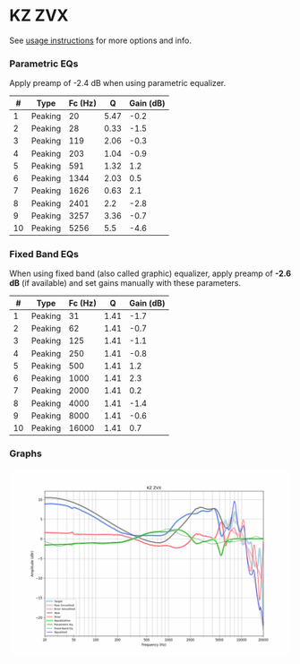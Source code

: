 # KZ ZVX
See [usage instructions](https://github.com/jaakkopasanen/AutoEq#usage) for more options and info.

### Parametric EQs
Apply preamp of -2.4 dB when using parametric equalizer.

|   # | Type    |   Fc (Hz) |    Q |   Gain (dB) |
|-----|---------|-----------|------|-------------|
|   1 | Peaking |        20 | 5.47 |        -0.2 |
|   2 | Peaking |        28 | 0.33 |        -1.5 |
|   3 | Peaking |       119 | 2.06 |        -0.3 |
|   4 | Peaking |       203 | 1.04 |        -0.9 |
|   5 | Peaking |       591 | 1.32 |         1.2 |
|   6 | Peaking |      1344 | 2.03 |         0.5 |
|   7 | Peaking |      1626 | 0.63 |         2.1 |
|   8 | Peaking |      2401 | 2.2  |        -2.8 |
|   9 | Peaking |      3257 | 3.36 |        -0.7 |
|  10 | Peaking |      5256 | 5.5  |        -4.6 |

### Fixed Band EQs
When using fixed band (also called graphic) equalizer, apply preamp of **-2.6 dB** (if available) and set gains manually with these parameters.

|   # | Type    |   Fc (Hz) |    Q |   Gain (dB) |
|-----|---------|-----------|------|-------------|
|   1 | Peaking |        31 | 1.41 |        -1.7 |
|   2 | Peaking |        62 | 1.41 |        -0.7 |
|   3 | Peaking |       125 | 1.41 |        -1.1 |
|   4 | Peaking |       250 | 1.41 |        -0.8 |
|   5 | Peaking |       500 | 1.41 |         1.2 |
|   6 | Peaking |      1000 | 1.41 |         2.3 |
|   7 | Peaking |      2000 | 1.41 |         0.2 |
|   8 | Peaking |      4000 | 1.41 |        -1.4 |
|   9 | Peaking |      8000 | 1.41 |        -0.6 |
|  10 | Peaking |     16000 | 1.41 |         0.7 |

### Graphs
![](./KZ%20ZVX.png)
